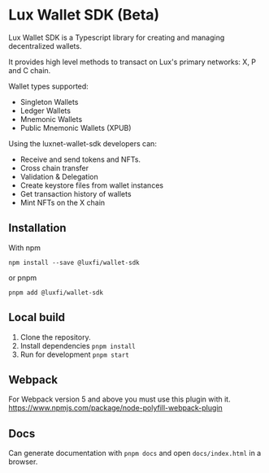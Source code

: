 # Lux Wallet SDK (Beta)

Lux Wallet SDK is a Typescript library for creating and managing decentralized wallets.

It provides high level methods to transact on Lux's primary networks: X, P and C chain.

Wallet types supported:

-   Singleton Wallets
-   Ledger Wallets
-   Mnemonic Wallets
-   Public Mnemonic Wallets (XPUB)

Using the luxnet-wallet-sdk developers can:

-   Receive and send tokens and NFTs.
-   Cross chain transfer
-   Validation & Delegation
-   Create keystore files from wallet instances
-   Get transaction history of wallets
-   Mint NFTs on the X chain

## Installation

With npm

`npm install --save @luxfi/wallet-sdk`

or pnpm

`pnpm add @luxfi/wallet-sdk`

## Local build

1. Clone the repository.
2. Install dependencies `pnpm install`
3. Run for development `pnpm start`

## Webpack

For Webpack version 5 and above you must use this plugin with it. https://www.npmjs.com/package/node-polyfill-webpack-plugin

## Docs

Can generate documentation with `pnpm docs` and open `docs/index.html` in a browser.
